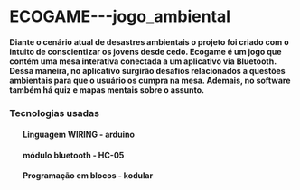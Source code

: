 # ECOGAME---jogo_ambiental
<!DOCTYPE html>
<html lang="pt-br">
  <head>
    <meta charset="utf-8">
  </head>
  <body>
    <h4> 
    Diante o cenário atual de desastres ambientais o projeto foi criado com o intuito de conscientizar os jovens desde cedo. Ecogame é um jogo que contém uma mesa interativa conectada a um aplicativo via Bluetooth. Dessa maneira, no aplicativo surgirão desafios relacionados a questões ambientais para que o usuário os cumpra na mesa. Ademais, no software também há quiz e mapas mentais sobre o assunto.
    </h4>
    <h3> Tecnologias usadas </h3>
    <ul>
      <h4> Linguagem WIRING - arduino  </h4>
      <h4> módulo  bluetooth - HC-05 </h4>
      <h4> Programação em blocos - kodular </h4>
      <ul>
  </body>
</html>
